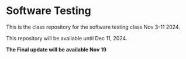 # Software Testing

This is the class repository for the software testing class Nov 3-11 2024.

This repository will be available until Dec 11, 2024.

**The Final update will be available Nov 19**
